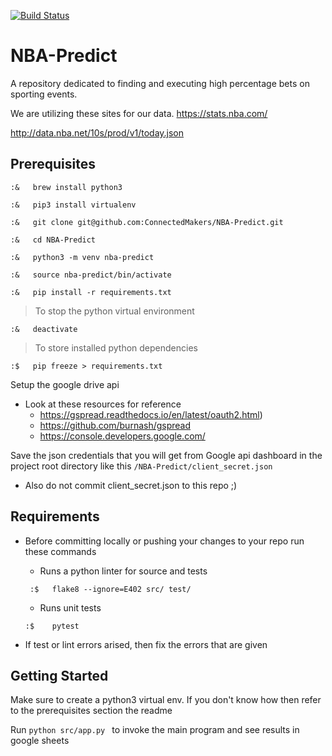 [![Build Status](https://travis-ci.org/ConnectedMakers/NBA-Predict.svg?branch=master)](https://travis-ci.org/ConnectedMakers/NBA-Predict)

# NBA-Predict
A repository dedicated to finding and executing high percentage bets on sporting events.

We are utilizing these sites for our data.
https://stats.nba.com/

http://data.nba.net/10s/prod/v1/today.json


## Prerequisites 
```
:&   brew install python3

:&   pip3 install virtualenv

:&   git clone git@github.com:ConnectedMakers/NBA-Predict.git

:&   cd NBA-Predict

:&   python3 -m venv nba-predict

:&   source nba-predict/bin/activate

:&   pip install -r requirements.txt
```

>  To stop the python virtual environment 

    :&   deactivate

> To store installed python dependencies 

    :$   pip freeze > requirements.txt
   
Setup the google drive api
* Look at these resources for reference
    * https://gspread.readthedocs.io/en/latest/oauth2.html)
    * https://github.com/burnash/gspread
    * https://console.developers.google.com/

Save the json credentials that you will get from Google api dashboard in the project root directory like this `/NBA-Predict/client_secret.json`
* Also do not commit client_secret.json to this repo ;) 

  

## Requirements 

* Before committing locally or pushing your changes to your repo run these commands

    * Runs a python linter for source and tests
    ```
     :$   flake8 --ignore=E402 src/ test/
    ```
    * Runs unit tests
    ```
    :$    pytest
    ```

* If test or lint errors arised, then fix the errors that are given


## Getting Started 

Make sure to create a python3 virtual env. If you don't know how then refer to the prerequisites section 
the readme

Run `python src/app.py ` to invoke the main program and see results in google sheets 
